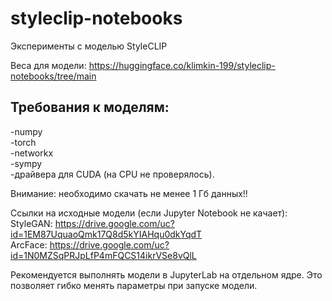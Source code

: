# styleclip-notebooks
Эксперименты с моделью StyleCLIP  

Веса для модели: https://huggingface.co/klimkin-199/styleclip-notebooks/tree/main

## Требования к моделям:
-numpy  
-torch  
-networkx  
-sympy  
-драйвера для CUDA (на CPU не проверялось).  

Внимание: необходимо скачать не менее 1 Гб данных!!  

Ссылки на исходные модели (если Jupyter Notebook не качает):  
StyleGAN: https://drive.google.com/uc?id=1EM87UquaoQmk17Q8d5kYIAHqu0dkYqdT  
ArcFace: https://drive.google.com/uc?id=1N0MZSqPRJpLfP4mFQCS14ikrVSe8vQlL  

Рекомендуется выполнять модели в JupyterLab на отдельном ядре. Это позволяет гибко менять параметры при запуске модели.  
